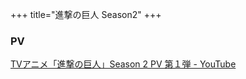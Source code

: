 +++
title="進撃の巨人 Season2"
+++

### PV
[TVアニメ「進撃の巨人」Season 2 PV 第１弾 - YouTube](https://www.youtube.com/watch?v=e8IthrzLP94)
